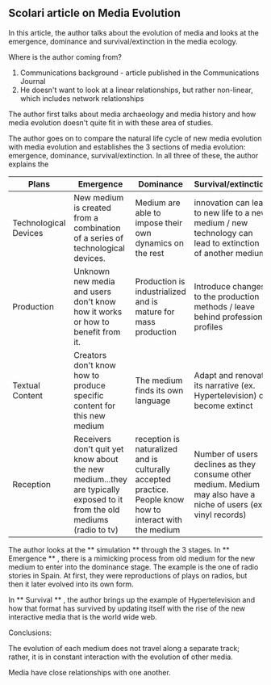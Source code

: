 ## Scolari article on Media Evolution

In this article, the author talks about the evolution of media and looks at the emergence, dominance and survival/extinction in the media ecology.

Where is the author coming from?

  1) Communications background - article published in the Communications Journal
  2) He doesn't want to look at a linear relationships, but rather non-linear, which includes network relationships

  The author first talks about media archaeology and media history and how media evolution doesn't quite fit in with these area of studies.

  The author goes on to compare the natural life cycle of new media evolution with media evolution and establishes the 3 sections of media evolution: emergence, dominance, survival/extinction. In all three of these, the author explains the

  Plans | Emergence | Dominance | Survival/extinction |
  --- | --- | --- | --- |
  Technological Devices | New medium is created from a combination of a series of technological devices. | Medium are able to impose their own dynamics on the rest | innovation can lead to new life to a new medium / new technology can lead to extinction of another medium
  Production | Unknown new media and users don't know how it works or how to benefit from it. | Production is industrialized and is mature for mass production | Introduce changes to the production methods / leave behind professional profiles
  Textual Content | Creators don't know how to produce specific content for this new medium | The medium finds its own language | Adapt and renovate its narrative (ex. Hypertelevision) or become extinct
  Reception | Receivers don't quit yet know about the new medium...they are typically exposed to it from the old mediums (radio to tv) | reception is naturalized and is culturally accepted practice. People know how to interact with the medium | Number of users declines as they consume other medium. Medium may also have a niche of users (ex. vinyl records)

  The author looks at the ** simulation ** through the 3 stages. In ** Emergence ** ,  there is a mimicking process from old medium for the new medium to enter into the dominance stage. The example is the one of radio stories in Spain. At first, they were reproductions of plays on radios, but then it later evolved into its own form.

In ** Survival ** , the author brings up the example of Hypertelevision and how that format has survived by updating itself with the rise of the new interactive media that is the world wide web.

Conclusions:

The evolution of each medium does not travel along a separate track; rather, it is in constant interaction with the evolution of other media.

Media have close relationships with one another.
